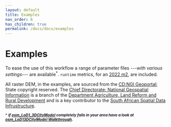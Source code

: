```yaml
---
layout: default
title: Examples
nav_order: 6
has_children: true
permalink: /docs/docs/examples
---
```


# Examples

To ease the use of this workflow a range of parameter files *---with various settings---* are available<sup>*</sup>. `runtime` metrics, for an [2022 m2](https://en.wikipedia.org/wiki/MacBook_Air_(Apple_silicon)), are included. 

All raster DEM, in the examples, are sourced from the [CD:NGI Geoportal](http://www.cdngiportal.co.za/cdngiportal/); State copyright reserved. The [Chief Directorate: National Geospatial Information](http://www.ngi.gov.za/) is a branch of the [Department Agriculture, Land Reform and Rural Development](https://www.dalrrd.gov.za/Branches/National-Geomatics-Management-Services/National-Geo-Spatial-Information) and is a key contributor to the [South African Spatial Data Infrustructure](http://www.sasdi.gov.za/sites/SASDI/Pages/Home.aspx). 

<sup>* ***if [osm_LoD1_3DCityModel](https://github.com/AdrianKriger/osm_LoD1_3DCityModel) completely fails in your area have a look at [osm_LoD13DCityModel Walkthrough](https://github.com/AdrianKriger/osm_LoD1_3DCityModel/blob/main/village_campus/extra/osm_LoD13DCityModel-walkthrough.ipynb).***
